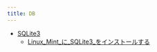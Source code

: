 ```yaml
---
title: DB
---
```



- [SQLite3](n/DB/SQLite3/index.md)
    - [Linux_Mint_に_SQLite3_をインストールする](/d/2022/04/29/Linux_Mint_に_SQLite3_をインストールする.md)




